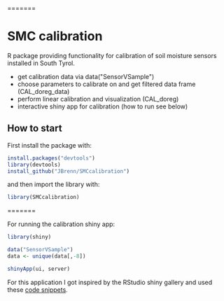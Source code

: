 
=======
# SMC calibration
R package providing functionality for calibration of soil moisture sensors installed in South Tyrol.
* get calibration data via data("SensorVSample")
* choose parameters to calibrate on and get filtered data frame (CAL_doreg_data)
* perform linear calibration and visualization (CAL_doreg)
* interactive shiny app for calibration (how to run see below)


## How to start

First install the package with:

```R
install.packages("devtools")
library(devtools)
install_github("JBrenn/SMCcalibration")
```

and then import the library with:

```R
library(SMCcalibration)
```

=======

For running the calibration shiny app:

```R
library(shiny)

data("SensorVSample")
data <- unique(data[,-8])

shinyApp(ui, server)
```

For this application I got inspired by the RStudio shiny gallery and used these [code snippets](http://shiny.rstudio.com/gallery/plot-interaction-exclude.html).
